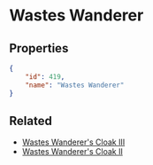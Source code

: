 # Wastes Wanderer

<no description available>

## Properties

```json
{
    "id": 419,
    "name": "Wastes Wanderer"
}
```

## Related

- [Wastes Wanderer's Cloak III](../items/21956-wastes-wanderer-s-cloak-iii.md)
- [Wastes Wanderer's Cloak II](../items/21955-wastes-wanderer-s-cloak-ii.md)

